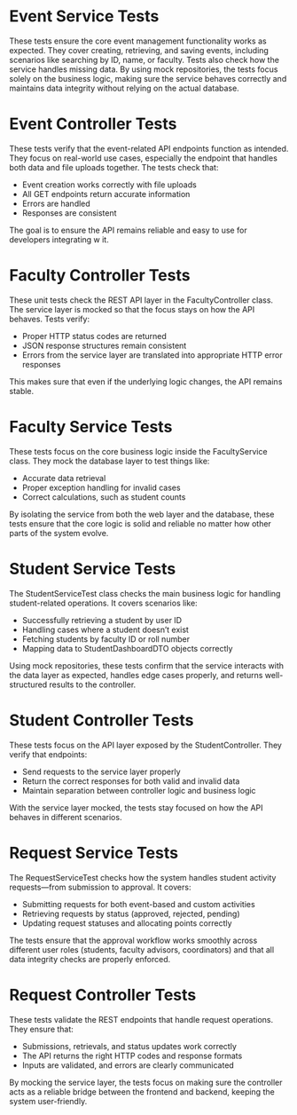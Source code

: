# Event Service Tests

These tests ensure the core event management functionality works as expected. They cover creating, retrieving, and saving events, including scenarios like searching by ID, name, or faculty. Tests also check how the service handles missing data. By using mock repositories, the tests focus solely on the business logic, making sure the service behaves correctly and maintains data integrity without relying on the actual database.

# Event Controller Tests

These tests verify that the event-related API endpoints function as intended. They focus on real-world use cases, especially the endpoint that handles both data and file uploads together. The tests check that:

- Event creation works correctly with file uploads
- All GET endpoints return accurate information
- Errors are handled 
- Responses are consistent

The goal is to ensure the API remains reliable and easy to use for developers integrating w it.

# Faculty Controller Tests

These unit tests check the REST API layer in the FacultyController class. The service layer is mocked so that the focus stays on how the API behaves. Tests verify:

- Proper HTTP status codes are returned
- JSON response structures remain consistent
- Errors from the service layer are translated into appropriate HTTP error responses

This makes sure that even if the underlying logic changes, the API remains stable.

# Faculty Service Tests

These tests focus on the core business logic inside the FacultyService class. They mock the database layer to test things like:

- Accurate data retrieval
- Proper exception handling for invalid cases
- Correct calculations, such as student counts

By isolating the service from both the web layer and the database, these tests ensure that the core logic is solid and reliable no matter how other parts of the system evolve.

# Student Service Tests

The StudentServiceTest class checks the main business logic for handling student-related operations. It covers scenarios like:

- Successfully retrieving a student by user ID
- Handling cases where a student doesn’t exist
- Fetching students by faculty ID or roll number
- Mapping data to StudentDashboardDTO objects correctly

Using mock repositories, these tests confirm that the service interacts with the data layer as expected, handles edge cases properly, and returns well-structured results to the controller.

# Student Controller Tests

These tests focus on the API layer exposed by the StudentController. They verify that endpoints:

- Send requests to the service layer properly
- Return the correct responses for both valid and invalid data
- Maintain separation between controller logic and business logic

With the service layer mocked, the tests stay focused on how the API behaves in different scenarios.

# Request Service Tests

The RequestServiceTest checks how the system handles student activity requests—from submission to approval. It covers:

- Submitting requests for both event-based and custom activities
- Retrieving requests by status (approved, rejected, pending)
- Updating request statuses and allocating points correctly

The tests ensure that the approval workflow works smoothly across different user roles (students, faculty advisors, coordinators) and that all data integrity checks are properly enforced.

# Request Controller Tests

These tests validate the REST endpoints that handle request operations. They ensure that:

- Submissions, retrievals, and status updates work correctly
- The API returns the right HTTP codes and response formats
- Inputs are validated, and errors are clearly communicated

By mocking the service layer, the tests focus on making sure the controller acts as a reliable bridge between the frontend and backend, keeping the system user-friendly.
